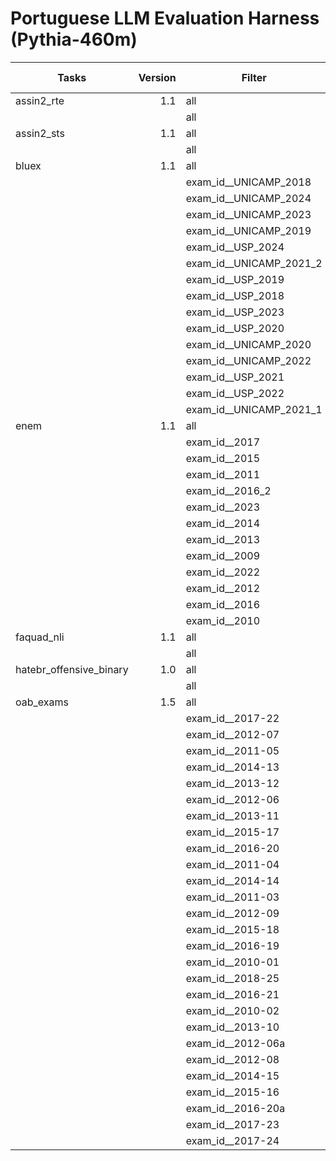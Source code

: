 # Portuguese LLM Evaluation Harness (Pythia-460m)

|         Tasks         |Version|        Filter         |n-shot| Metric |Value |   |Stderr|
|-----------------------|------:|-----------------------|-----:|--------|-----:|---|------|
|assin2_rte             |    1.1|all                    |    15|f1_macro|0.3333|±  |0.0032|
|                       |       |all                    |    15|acc     |0.5000|±  |0.0071|
|assin2_sts             |    1.1|all                    |    15|pearson |0.0480|±  |0.0121|
|                       |       |all                    |    15|mse     |2.2954|±  |N/A   |
|bluex                  |    1.1|all                    |     3|acc     |0.1947|±  |0.0085|
|                       |       |exam_id__UNICAMP_2018  |     3|acc     |0.2222|±  |0.0326|
|                       |       |exam_id__UNICAMP_2024  |     3|acc     |0.1333|±  |0.0292|
|                       |       |exam_id__UNICAMP_2023  |     3|acc     |0.3023|±  |0.0405|
|                       |       |exam_id__UNICAMP_2019  |     3|acc     |0.2000|±  |0.0328|
|                       |       |exam_id__USP_2024      |     3|acc     |0.1463|±  |0.0319|
|                       |       |exam_id__UNICAMP_2021_2|     3|acc     |0.1765|±  |0.0308|
|                       |       |exam_id__USP_2019      |     3|acc     |0.2750|±  |0.0409|
|                       |       |exam_id__USP_2018      |     3|acc     |0.1296|±  |0.0265|
|                       |       |exam_id__USP_2023      |     3|acc     |0.1136|±  |0.0275|
|                       |       |exam_id__USP_2020      |     3|acc     |0.1964|±  |0.0305|
|                       |       |exam_id__UNICAMP_2020  |     3|acc     |0.1818|±  |0.0300|
|                       |       |exam_id__UNICAMP_2022  |     3|acc     |0.2308|±  |0.0389|
|                       |       |exam_id__USP_2021      |     3|acc     |0.1538|±  |0.0289|
|                       |       |exam_id__USP_2022      |     3|acc     |0.1837|±  |0.0319|
|                       |       |exam_id__UNICAMP_2021_1|     3|acc     |0.3043|±  |0.0393|
|enem                   |    1.1|all                    |     3|acc     |0.1945|±  |0.0061|
|                       |       |exam_id__2017          |     3|acc     |0.2069|±  |0.0218|
|                       |       |exam_id__2015          |     3|acc     |0.1429|±  |0.0185|
|                       |       |exam_id__2011          |     3|acc     |0.2051|±  |0.0216|
|                       |       |exam_id__2016_2        |     3|acc     |0.2033|±  |0.0209|
|                       |       |exam_id__2023          |     3|acc     |0.2519|±  |0.0217|
|                       |       |exam_id__2014          |     3|acc     |0.2018|±  |0.0222|
|                       |       |exam_id__2013          |     3|acc     |0.1667|±  |0.0207|
|                       |       |exam_id__2009          |     3|acc     |0.1391|±  |0.0186|
|                       |       |exam_id__2022          |     3|acc     |0.2105|±  |0.0204|
|                       |       |exam_id__2012          |     3|acc     |0.2328|±  |0.0227|
|                       |       |exam_id__2016          |     3|acc     |0.1901|±  |0.0206|
|                       |       |exam_id__2010          |     3|acc     |0.1709|±  |0.0200|
|faquad_nli             |    1.1|all                    |    15|f1_macro|0.4397|±  |0.0036|
|                       |       |all                    |    15|acc     |0.7846|±  |0.0114|
|hatebr_offensive_binary|    1.0|all                    |    25|f1_macro|0.3333|±  |0.0042|
|                       |       |all                    |    25|acc     |0.5000|±  |0.0095|
|oab_exams              |    1.5|all                    |     3|acc     |0.2301|±  |0.0052|
|                       |       |exam_id__2017-22       |     3|acc     |0.2500|±  |0.0279|
|                       |       |exam_id__2012-07       |     3|acc     |0.1375|±  |0.0222|
|                       |       |exam_id__2011-05       |     3|acc     |0.2375|±  |0.0273|
|                       |       |exam_id__2014-13       |     3|acc     |0.2375|±  |0.0275|
|                       |       |exam_id__2013-12       |     3|acc     |0.1750|±  |0.0245|
|                       |       |exam_id__2012-06       |     3|acc     |0.2375|±  |0.0275|
|                       |       |exam_id__2013-11       |     3|acc     |0.1625|±  |0.0238|
|                       |       |exam_id__2015-17       |     3|acc     |0.2436|±  |0.0280|
|                       |       |exam_id__2016-20       |     3|acc     |0.2250|±  |0.0270|
|                       |       |exam_id__2011-04       |     3|acc     |0.2500|±  |0.0279|
|                       |       |exam_id__2014-14       |     3|acc     |0.2625|±  |0.0284|
|                       |       |exam_id__2011-03       |     3|acc     |0.2424|±  |0.0248|
|                       |       |exam_id__2012-09       |     3|acc     |0.2338|±  |0.0279|
|                       |       |exam_id__2015-18       |     3|acc     |0.2500|±  |0.0279|
|                       |       |exam_id__2016-19       |     3|acc     |0.1923|±  |0.0258|
|                       |       |exam_id__2010-01       |     3|acc     |0.2588|±  |0.0274|
|                       |       |exam_id__2018-25       |     3|acc     |0.2875|±  |0.0292|
|                       |       |exam_id__2016-21       |     3|acc     |0.2125|±  |0.0264|
|                       |       |exam_id__2010-02       |     3|acc     |0.2400|±  |0.0246|
|                       |       |exam_id__2013-10       |     3|acc     |0.2125|±  |0.0264|
|                       |       |exam_id__2012-06a      |     3|acc     |0.2375|±  |0.0275|
|                       |       |exam_id__2012-08       |     3|acc     |0.2250|±  |0.0269|
|                       |       |exam_id__2014-15       |     3|acc     |0.2179|±  |0.0269|
|                       |       |exam_id__2015-16       |     3|acc     |0.2375|±  |0.0274|
|                       |       |exam_id__2016-20a      |     3|acc     |0.3000|±  |0.0295|
|                       |       |exam_id__2017-23       |     3|acc     |0.2125|±  |0.0265|
|                       |       |exam_id__2017-24       |     3|acc     |0.2250|±  |0.0270|
